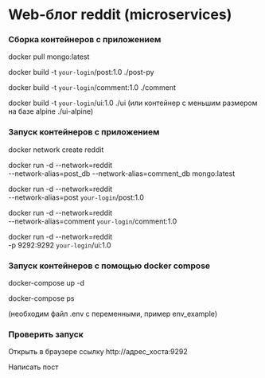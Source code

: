 # Web-блог reddit (microservices)

### Сборка контейнеров с приложением

docker pull mongo:latest

docker build -t `your-login`/post:1.0 ./post-py

docker build -t `your-login`/comment:1.0 ./comment

docker build -t `your-login`/ui:1.0 ./ui (или контейнер с меньшим размером на базе alpine ./ui-alpine)


### Запуск контейнеров с приложением

docker network create reddit

docker run -d --network=reddit \
--network-alias=post_db --network-alias=comment_db mongo:latest

docker run -d --network=reddit \
--network-alias=post `your-login`/post:1.0

docker run -d --network=reddit \
--network-alias=comment `your-login`/comment:1.0

docker run -d --network=reddit \
-p 9292:9292 `your-login`/ui:1.0


### Запуск контейнеров с помощью docker compose

docker-compose up -d

docker-compose ps

(необходим файл .env с переменными, пример env_example)

### Проверить запуск

Открыть в браузере ссылку http://адрес_хоста:9292

Написать пост
